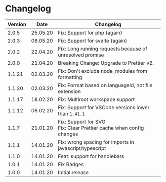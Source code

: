# Changelog

| Version | Date     | Changelog                                                              |
| ------- | -------- | ---------------------------------------------------------------------- |
| 2.0.5   | 25.05.20 | Fix: Support for php (again)                                           |
| 2.0.3   | 08.05.20 | Fix: Support for svelte (again)                                        |
| 2.0.2   | 22.04.20 | Fix: Long running requests because of unresolved promise               |
| 2.0.0   | 21.04.20 | Breaking Change: Upgrade to Prettier v2.                               |
| 1.1.21  | 02.03.20 | Fix: Don't exclude node_modules from formatting                        |
| 1.1.20  | 02.03.20 | Fix: Format based on languageId, not file extension                    |
| 1.1.17  | 18.02.20 | Fix: Multiroot workspace support                                       |
| 1.1.12  | 08.02.20 | Fix: Support for VSCode versions lower than `1.41.1`                   |
| 1.1.7   | 21.01.20 | Fix: Support for SVG<br> Fix: Clear Prettier cache when config changes |
| 1.1.1   | 14.01.20 | Fix: wrong spacing for imports in javascript/typescript                |
| 1.1.0   | 14.01.20 | Feat: support for handlebars                                           |
| 1.0.1   | 14.01.20 | Fix Badges                                                             |
| 1.0.0   | 14.01.20 | Initial release                                                        |
